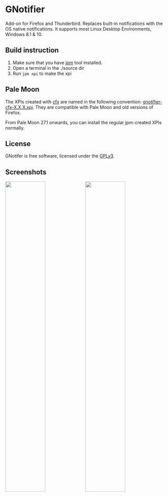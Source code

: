 # GNotifier

Add-on for Firefox and Thunderbird. Replaces built-in notifications with the OS native notifications. It supports most Linux Desktop Environments, Windows 8.1 & 10.

## Build instruction

1. Make sure that you have [jpm](https://developer.mozilla.org/en-US/Add-ons/SDK/Tools/jpm#Installation) tool installed.
2. Open a terminal in the ./source dir
3. Run ``jpm xpi`` to make the xpi

## Pale Moon

The XPIs created with [cfx](https://developer.mozilla.org/en-US/Add-ons/SDK/Tools/cfx) are named in the following convention: [gnotifier-cfx-X.X.X.xpi](https://github.com/mkiol/GNotifier/tree/master/xpi). They are compatible with Pale Moon and old versions of Firefox.  

From Pale Moon 27.1 onwards, you can install the regular jpm-created XPIs normally.  

## License

GNotifer is free software, licensed under the [GPLv3](https://github.com/mkiol/GNotifier/blob/master/LICENSE).

## Screenshots

<img src="https://raw.github.com/mkiol/GNotifier/master/misc/gnome2.png" width="50%"/><img src="https://raw.github.com/mkiol/GNotifier/master/misc/win8.png" width="50%"/>
